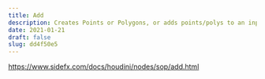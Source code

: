 ```yaml
---
title: Add
description: Creates Points or Polygons, or adds points/polys to an input.
date: 2021-01-21
draft: false
slug: dd4f50e5
---
```


https://www.sidefx.com/docs/houdini/nodes/sop/add.html

